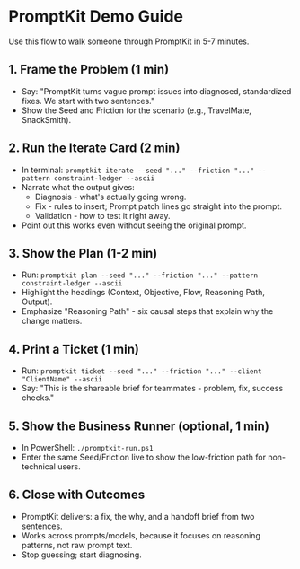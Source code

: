 # PromptKit Demo Guide

Use this flow to walk someone through PromptKit in 5-7 minutes.

## 1. Frame the Problem (1 min)
- Say: "PromptKit turns vague prompt issues into diagnosed, standardized fixes. We start with two sentences."
- Show the Seed and Friction for the scenario (e.g., TravelMate, SnackSmith).

## 2. Run the Iterate Card (2 min)
- In terminal:
  `promptkit iterate --seed "..." --friction "..." --pattern constraint-ledger --ascii`
- Narrate what the output gives:
  - Diagnosis - what's actually going wrong.
  - Fix - rules to insert; Prompt patch lines go straight into the prompt.
  - Validation - how to test it right away.
- Point out this works even without seeing the original prompt.

## 3. Show the Plan (1-2 min)
- Run:
  `promptkit plan --seed "..." --friction "..." --pattern constraint-ledger --ascii`
- Highlight the headings (Context, Objective, Flow, Reasoning Path, Output).
- Emphasize "Reasoning Path" - six causal steps that explain why the change matters.

## 4. Print a Ticket (1 min)
- Run:
  `promptkit ticket --seed "..." --friction "..." --client "ClientName" --ascii`
- Say: "This is the shareable brief for teammates - problem, fix, success checks."

## 5. Show the Business Runner (optional, 1 min)
- In PowerShell: `./promptkit-run.ps1`
- Enter the same Seed/Friction live to show the low-friction path for non-technical users.

## 6. Close with Outcomes
- PromptKit delivers: a fix, the why, and a handoff brief from two sentences.
- Works across prompts/models, because it focuses on reasoning patterns, not raw prompt text.
- Stop guessing; start diagnosing.

